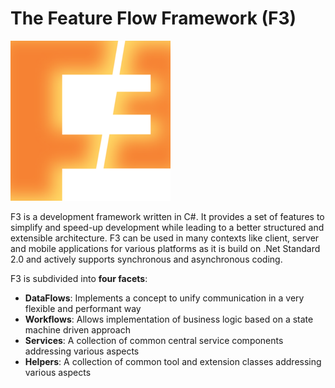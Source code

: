 # The Feature Flow Framework (F3)
![F3 Image](https://raw.githubusercontent.com/MichaelGehling/FeatureFlowFramework/master/Resources/f3.png)

F3 is a development framework written in C#. It provides a set of features to simplify and speed-up development while leading to a better structured and extensible architecture. 
F3 can be used in many contexts like client, server and mobile applications for various platforms as it is build on .Net Standard 2.0 and actively supports synchronous and asynchronous coding.

F3 is subdivided into **four facets**:
* **DataFlows**: Implements a concept to unify communication in a very flexible and performant way
* **Workflows**: Allows implementation of business logic based on a state machine driven approach
* **Services**: A collection of common central service components addressing various aspects
* **Helpers**: A collection of common tool and extension classes addressing various aspects
